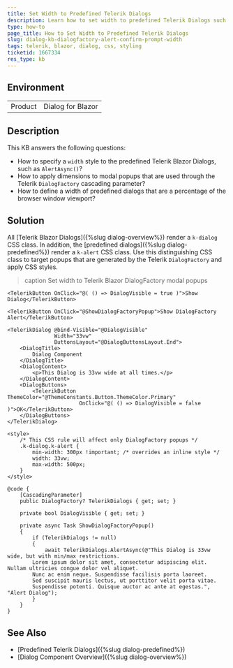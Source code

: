 ```yaml
---
title: Set Width to Predefined Telerik Dialogs
description: Learn how to set width to predefined Telerik Dialogs such as the alert, confirm, and prompt modal popups. The width can be fixed or a percentage of the browser window's viewport.
type: how-to
page_title: How to Set Width to Predefined Telerik Dialogs
slug: dialog-kb-dialogfactory-alert-confirm-prompt-width
tags: telerik, blazor, dialog, css, styling
ticketid: 1667334
res_type: kb
---
```


## Environment

<table>
    <tbody>
        <tr>
            <td>Product</td>
            <td>Dialog for Blazor</td>
        </tr>
    </tbody>
</table>

## Description

This KB answers the following questions:

* How to specify a `width` style to the predefined Telerik Blazor Dialogs, such as `AlertAsync()`?
* How to apply dimensions to modal popups that are used through the Telerik `DialogFactory` cascading parameter?
* How to define a width of predefined dialogs that are a percentage of the browser window viewport?

## Solution

All [Telerik Blazor Dialogs]({%slug dialog-overview%}) render a `k-dialog` CSS class. In addition, the [predefined dialogs]({%slug dialog-predefined%}) render a `k-alert` CSS class. Use this distinguishing CSS class to target popups that are generated by the Telerik `DialogFactory` and apply CSS styles.

>caption Set width to Telerik Blazor DialogFactory modal popups

````RAZOR
<TelerikButton OnClick="@( () => DialogVisible = true )">Show Dialog</TelerikButton>

<TelerikButton OnClick="@ShowDialogFactoryPopup">Show DialogFactory Alert</TelerikButton>

<TelerikDialog @bind-Visible="@DialogVisible"
               Width="33vw"
               ButtonsLayout="@DialogButtonsLayout.End">
    <DialogTitle>
        Dialog Component
    </DialogTitle>
    <DialogContent>
        <p>This Dialog is 33vw wide at all times.</p>
    </DialogContent>
    <DialogButtons>
        <TelerikButton ThemeColor="@ThemeConstants.Button.ThemeColor.Primary"
                       OnClick="@( () => DialogVisible = false )">OK</TelerikButton>
    </DialogButtons>
</TelerikDialog>

<style>
    /* This CSS rule will affect only DialogFactory popups */
    .k-dialog.k-alert {
        min-width: 300px !important; /* overrides an inline style */
        width: 33vw;
        max-width: 500px;
    }
</style>

@code {
    [CascadingParameter]
    public DialogFactory? TelerikDialogs { get; set; }

    private bool DialogVisible { get; set; }

    private async Task ShowDialogFactoryPopup()
    {
        if (TelerikDialogs != null)
        {
            await TelerikDialogs.AlertAsync(@"This Dialog is 33vw wide, but with min/max restrictions.
        Lorem ipsum dolor sit amet, consectetur adipiscing elit. Nullam ultricies congue dolor vel aliquet.
        Nunc ac enim neque. Suspendisse facilisis porta laoreet.
        Sed suscipit mauris lectus, ut porttitor velit porta vitae.
        Suspendisse potenti. Quisque auctor ac ante at egestas.", "Alert Dialog");
        }
    }
}
````

## See Also

* [Predefined Telerik Dialogs]({%slug dialog-predefined%})
* [Dialog Component Overview]({%slug dialog-overview%})
